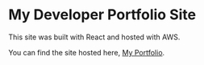 # My Developer Portfolio Site

This site was built with React and hosted with AWS.

You can find the site hosted here, [My Portfolio](https://trajan-portfolio.com).

